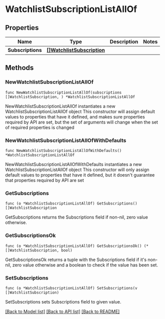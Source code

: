 # WatchlistSubscriptionListAllOf

## Properties

Name | Type | Description | Notes
------------ | ------------- | ------------- | -------------
**Subscriptions** | [**[]WatchlistSubscription**](WatchlistSubscription.md) |  | 

## Methods

### NewWatchlistSubscriptionListAllOf

`func NewWatchlistSubscriptionListAllOf(subscriptions []WatchlistSubscription, ) *WatchlistSubscriptionListAllOf`

NewWatchlistSubscriptionListAllOf instantiates a new WatchlistSubscriptionListAllOf object
This constructor will assign default values to properties that have it defined,
and makes sure properties required by API are set, but the set of arguments
will change when the set of required properties is changed

### NewWatchlistSubscriptionListAllOfWithDefaults

`func NewWatchlistSubscriptionListAllOfWithDefaults() *WatchlistSubscriptionListAllOf`

NewWatchlistSubscriptionListAllOfWithDefaults instantiates a new WatchlistSubscriptionListAllOf object
This constructor will only assign default values to properties that have it defined,
but it doesn't guarantee that properties required by API are set

### GetSubscriptions

`func (o *WatchlistSubscriptionListAllOf) GetSubscriptions() []WatchlistSubscription`

GetSubscriptions returns the Subscriptions field if non-nil, zero value otherwise.

### GetSubscriptionsOk

`func (o *WatchlistSubscriptionListAllOf) GetSubscriptionsOk() (*[]WatchlistSubscription, bool)`

GetSubscriptionsOk returns a tuple with the Subscriptions field if it's non-nil, zero value otherwise
and a boolean to check if the value has been set.

### SetSubscriptions

`func (o *WatchlistSubscriptionListAllOf) SetSubscriptions(v []WatchlistSubscription)`

SetSubscriptions sets Subscriptions field to given value.



[[Back to Model list]](../README.md#documentation-for-models) [[Back to API list]](../README.md#documentation-for-api-endpoints) [[Back to README]](../README.md)



